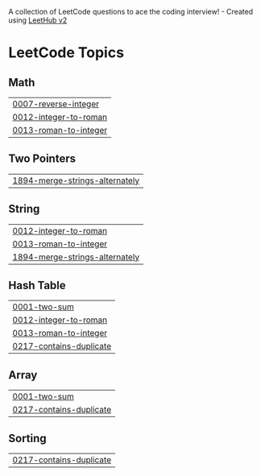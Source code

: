 A collection of LeetCode questions to ace the coding interview! - Created using [LeetHub v2](https://github.com/arunbhardwaj/LeetHub-2.0)
<!---LeetCode Topics Start-->
# LeetCode Topics
## Math
|  |
| ------- |
| [0007-reverse-integer](https://github.com/Gabriel-de-AvelarR/Leetcode-solutionsPython/tree/master/0007-reverse-integer) |
| [0012-integer-to-roman](https://github.com/Gabriel-de-AvelarR/Leetcode-solutionsPython/tree/master/0012-integer-to-roman) |
| [0013-roman-to-integer](https://github.com/Gabriel-de-AvelarR/Leetcode-solutionsPython/tree/master/0013-roman-to-integer) |
## Two Pointers
|  |
| ------- |
| [1894-merge-strings-alternately](https://github.com/Gabriel-de-AvelarR/Leetcode-solutionsPython/tree/master/1894-merge-strings-alternately) |
## String
|  |
| ------- |
| [0012-integer-to-roman](https://github.com/Gabriel-de-AvelarR/Leetcode-solutionsPython/tree/master/0012-integer-to-roman) |
| [0013-roman-to-integer](https://github.com/Gabriel-de-AvelarR/Leetcode-solutionsPython/tree/master/0013-roman-to-integer) |
| [1894-merge-strings-alternately](https://github.com/Gabriel-de-AvelarR/Leetcode-solutionsPython/tree/master/1894-merge-strings-alternately) |
## Hash Table
|  |
| ------- |
| [0001-two-sum](https://github.com/Gabriel-de-AvelarR/Leetcode-solutionsPython/tree/master/0001-two-sum) |
| [0012-integer-to-roman](https://github.com/Gabriel-de-AvelarR/Leetcode-solutionsPython/tree/master/0012-integer-to-roman) |
| [0013-roman-to-integer](https://github.com/Gabriel-de-AvelarR/Leetcode-solutionsPython/tree/master/0013-roman-to-integer) |
| [0217-contains-duplicate](https://github.com/Gabriel-de-AvelarR/Leetcode-solutionsPython/tree/master/0217-contains-duplicate) |
## Array
|  |
| ------- |
| [0001-two-sum](https://github.com/Gabriel-de-AvelarR/Leetcode-solutionsPython/tree/master/0001-two-sum) |
| [0217-contains-duplicate](https://github.com/Gabriel-de-AvelarR/Leetcode-solutionsPython/tree/master/0217-contains-duplicate) |
## Sorting
|  |
| ------- |
| [0217-contains-duplicate](https://github.com/Gabriel-de-AvelarR/Leetcode-solutionsPython/tree/master/0217-contains-duplicate) |
<!---LeetCode Topics End-->